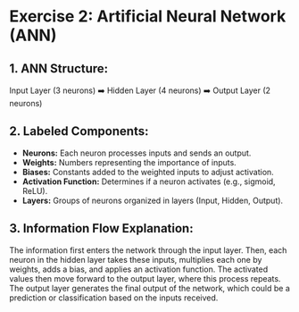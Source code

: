# Exercise 2: Artificial Neural Network (ANN)

## 1. ANN Structure:

Input Layer (3 neurons) ➡️ Hidden Layer (4 neurons) ➡️ Output Layer (2 neurons)

## 2. Labeled Components:

- **Neurons:** Each neuron processes inputs and sends an output.
- **Weights:** Numbers representing the importance of inputs.
- **Biases:** Constants added to the weighted inputs to adjust activation.
- **Activation Function:** Determines if a neuron activates (e.g., sigmoid, ReLU).
- **Layers:** Groups of neurons organized in layers (Input, Hidden, Output).

## 3. Information Flow Explanation:

The information first enters the network through the input layer. Then, each neuron in the hidden layer takes these inputs, multiplies each one by weights, adds a bias, and applies an activation function. The activated values then move forward to the output layer, where this process repeats. The output layer generates the final output of the network, which could be a prediction or classification based on the inputs received.

